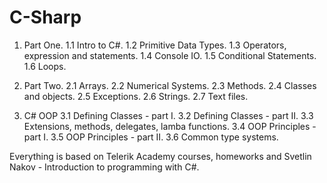 # C-Sharp
1. Part One.
1.1 Intro to C#.
1.2 Primitive Data Types.
1.3 Operators, expression and statements.
1.4 Console IO.
1.5 Conditional Statements. 
1.6 Loops.

2. Part Two.
2.1 Arrays.
2.2 Numerical Systems.
2.3 Methods.
2.4 Classes and objects.
2.5 Exceptions.
2.6 Strings.
2.7 Text files.

3. C# OOP
3.1 Defining Classes - part I.
3.2 Defining Classes - part II.
3.3 Extensions, methods, delegates, lamba functions.
3.4 OOP Principles - part I.
3.5 OOP Principles - part II.
3.6 Common type systems.

Everything is based on Telerik Academy courses, homeworks and Svetlin Nakov - Introduction to programming with C#.

